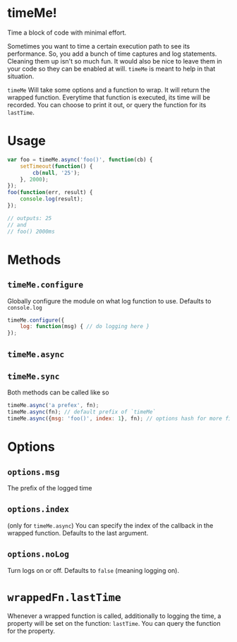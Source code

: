# timeMe!

Time a block of code with minimal effort.

Sometimes you want to time a certain execution path to see its performance. So, you
add a bunch of time captures and log statements. Cleaning them up isn't so much fun.
It would also be nice to leave them in your code so they can be enabled at will. `timeMe`
is meant to help in that situation.

`timeMe` Will take some options and a function to wrap. It will return the wrapped function. Everytime that function is executed, its time will be recorded. You can choose
to print it out, or query the function for its `lastTime`.

# Usage

```javascript
var foo = timeMe.async('foo()', function(cb) {
    setTimeout(function() {
        cb(null, '25');
    }, 2000);
});
foo(function(err, result) {
    console.log(result);
});

// outputs: 25
// and
// foo() 2000ms
```
# Methods

## `timeMe.configure`

Globally configure the module on what log function to use. Defaults to
`console.log`

```javascript
timeMe.configure({
    log: function(msg) { // do logging here }
});
```

## `timeMe.async`

## `timeMe.sync`

Both methods can be called like so

```javascript
timeMe.async('a prefex', fn);
timeMe.async(fn); // default prefix of `timeMe`
timeMe.async({msg: 'foo()', index: 1}, fn); // options hash for more fine grained control
```

# Options

## `options.msg`

The prefix of the logged time

## `options.index`

(only for `timeMe.async`) You can specify the index of the callback in the wrapped
function. Defaults to the last argument.

## `options.noLog`

Turn logs on or off. Defaults to `false` (meaning logging on).

# `wrappedFn.lastTime`

Whenever a wrapped function is called, additionally to logging the time, a property will
be set on the function: `lastTime`. You can query the function for the property.


